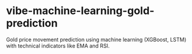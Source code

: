 # vibe-machine-learning-gold-prediction
Gold price movement prediction using machine learning (XGBoost, LSTM) with technical indicators like EMA and RSI.
